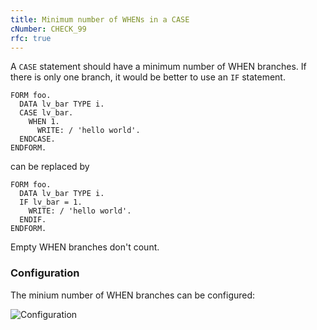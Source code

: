 ```yaml
---
title: Minimum number of WHENs in a CASE
cNumber: CHECK_99
rfc: true
---
```


A `CASE` statement should have a minimum number of WHEN branches. If there is only one branch, it would be better to 
use an `IF` statement.

```abap
FORM foo.
  DATA lv_bar TYPE i.
  CASE lv_bar.
    WHEN 1.
      WRITE: / 'hello world'.
  ENDCASE.
ENDFORM.
```

can be replaced by

```abap
FORM foo.
  DATA lv_bar TYPE i.
  IF lv_bar = 1.
    WRITE: / 'hello world'.
  ENDIF.
ENDFORM.
```

Empty WHEN branches don't count.

### Configuration

The minium number of WHEN branches can be configured:

![Configuration](/img/default_conf.png)
